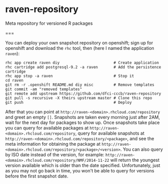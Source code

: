 # raven-repository

Meta repository for versioned R packages

===

You can deploy your own snapshot repository on openshift; sign up for openshift
and download the `rhc` tool, then (here I named the application `raven`):

```
rhc app create raven diy                        # Create application
rhc cartridge add postgresql-9.2 -a raven       # Add the persistence cartridge
rhc app stop -a raven                           # Stop it
cd raven
git rm -r .openshift README.md diy misc         # Remove templates
git commit -am "removed templates"
git remote add upstream https://github.com/dfci-cccb/raven-repository
git pull -s recursive -X theirs upstream master # Clone this repo
git push                                        # Deploy
```

After that you can point at `http://raven-<domain>.rhcloud.com/repository` and
greet an empty `[]`. Snapshots are taken every morning just after 2AM, wait for
the next day for packages to show up. Once snapshots take place you can query
for available packages at `http://raven-<domain>.rhcloud.com/repository`, query
for available snapshots at 
`http://raven-<domain>.rhcloud.com/repository/<package>`, and see the meta
information for obtaining the package at
`http://raven-<domain>.rhcloud.com/repository/<package>/<version>`. You can
also query by ISO date instead of the version, for example:
`http://raven-<domain>.rhcloud.com/repository/NMF/2014-11-22` will return the
youngest version available which is older than the date specified.
Unfortunately, just as you may not go back in time, you won't be able to query
for versions before the first snapshot date.
